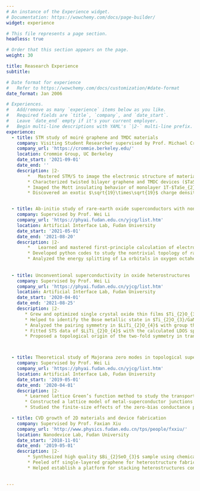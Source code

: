 ```yaml
---
# An instance of the Experience widget.
# Documentation: https://wowchemy.com/docs/page-builder/
widget: experience

# This file represents a page section.
headless: true

# Order that this section appears on the page.
weight: 30

title: Reasearch Experience
subtitle:

# Date format for experience
#   Refer to https://wowchemy.com/docs/customization/#date-format
date_format: Jan 2006

# Experiences.
#   Add/remove as many `experience` items below as you like.
#   Required fields are `title`, `company`, and `date_start`.
#   Leave `date_end` empty if it's your current employer.
#   Begin multi-line descriptions with YAML's `|2-` multi-line prefix.
experience:
  - title: STM study of moiré graphene and TMDC materials
    company: Visiting Student Researcher supervised by Prof. Michael Crommie
    company_url: 'https://crommie.berkeley.edu/'
    location: Crommie Group, UC Berkeley
    date_start: '2021-09-01'
    date_end: ''
    description: |2-
        *	Mastered STM/S to image the electronic structure of materials and took charge of an Omicron LT-STM machine.
        * Characterized twisted bilayer graphene and TMDC devices ($TaSe_{2}$, $NbSe_{2}$, $TaTe_{2}$, etc.). Studied the evolution of electronic structures with back gate.
        * Imaged the Mott insulating behavior of monolayer 1T-$TaSe_{2}$ with ‘flower pattern’ orbital texture. 
        * Discovered an exotic $\sqrt{19}\times\sqrt{19}$ charge density wave in 1T-$TaTe_{2}$.


  - title: Ab-initio study of rare-earth oxide superconductors with nontrivial topology                 
    company: Supervised by Prof. Wei Li
    company_url: 'https://phyai.fudan.edu.cn/yjcg/list.htm'
    location: Artificial Interface Lab, Fudan University
    date_start: '2021-05-01'
    date_end: '2021-08-20'
    description: |2-
        *	Learned and mastered first-principle calculation of electronic structures and phonon spectrum using VASP.
        * Developed python codes to study the nontrivial topology of rare-earth oxide superconductor LaO and found non-zero $Z_2$ invariant together with topologically protected surface states.
        * Analyzed the energy splitting of La orbitals in oxygen octahedron crystal fields with group theory and identified the origin of band inversion as the 5d to 4f orbital transition.
     
  
  - title: Unconventional superconductivity in oxide heterostructures
    company: Supervised by Prof. Wei Li
    company_url: 'https://phyai.fudan.edu.cn/yjcg/list.htm'
    location: Artificial Interface Lab, Fudan University
    date_start: '2020-04-01'
    date_end: '2021-08-25'
    description: |2-
       * Grew and optimized single crystal oxide thin films $Ti_{2}O_{3}/GaN$ layer-by-layer with pulsed-laser deposition.
       * Helped to identify the Bose metallic state in $Ti_{2}O_{3}/GaN$ with temperature-independent resistance in a wide range associated with vanishing Hall resistance.
       * Analyzed the pairing symmetry in $LiTi_{2}O_{4}$ with group theory and helped to explain the coexistence of ferromagnetism and superconductivity.
       * Fitted STS data of $LiTi_{2}O_{4}$ with the calculated LDOS spectrum of triplet-pairing superconductors using Green’s function method.
       * Proposed a topological origin of the two-fold symmetry in transverse resistance of $LiTi_{2}O_{4}$, providing a new explanation for similar results reported in Nature 547, 432–435 (2017).



  - title: Theoretical study of Majorana zero modes in topological superconductors
    company: Supervised by Prof. Wei Li
    company_url: 'https://phyai.fudan.edu.cn/yjcg/list.htm'
    location: Artificial Interface Lab, Fudan University
    date_start: '2019-05-01'
    date_end: '2020-04-01'
    description: |2-
       * Learned lattice Green’s function method to study the transport properties of topological superconductors.
       * Constructed a lattice model of metal-superconductor junctions and developed python codes to simulate Andreev reflection spectrum.
       * Studied the finite-size effects of the zero-bias conductance peak in topological superconductors and found that only quasi-one-dimensional materials can exhibit quantized conductance $2e^{2}/h$.

  - title: CVD growth of 2D materials and device fabrication
    company: Supervised by Prof. Faxian Xiu
    company_url: 'http://www.physics.fudan.edu.cn/tps/people/fxxiu/'
    location: Nanodevice Lab, Fudan University
    date_start: '2018-11-01'
    date_end: '2019-05-01'
    description: |2-
        * Synthesized high quality $Bi_{2}SeO_{3}$ sample using chemical vapor deposition method (CVD)
        * Peeled off single-layered graphene for heterostructure fabrication.
        * Helped establish a platform for stacking heterostructures controlled by LabView 

  
---
```

